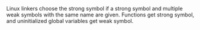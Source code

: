 Linux linkers choose the strong symbol if a strong symbol and multiple weak symbols with the same name are given. Functions get strong symbol, and uninitialized global variables get weak symbol.
